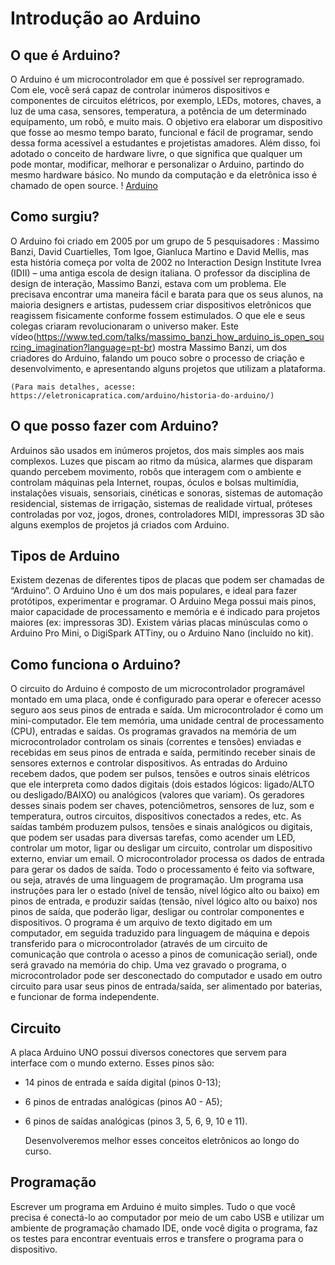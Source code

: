 # Introdução ao Arduino

## O que é Arduino?
O Arduino é um microcontrolador em que é possível ser reprogramado. Com ele, você será capaz de controlar inúmeros dispositivos e componentes de circuitos elétricos, por exemplo, LEDs, motores, chaves, a luz de uma casa, sensores, temperatura, a potência de um determinado equipamento, um robô, e muito mais.
O objetivo era elaborar um dispositivo que fosse ao mesmo tempo barato, funcional e fácil de programar, sendo dessa forma acessível a estudantes e projetistas amadores. Além disso, foi adotado o conceito de hardware livre, o que significa que qualquer um pode montar, modificar, melhorar e personalizar o Arduino, partindo do mesmo hardware básico. No mundo da computação e da eletrônica isso é chamado de open source.
! [Arduino](assets/readme/1.png)

## Como surgiu?
O Arduino foi criado em 2005 por um grupo de 5 pesquisadores : Massimo Banzi, David Cuartielles, Tom Igoe, Gianluca Martino e David Mellis, mas esta história começa por volta de 2002 no Interaction Design Institute Ivrea (IDII) – uma antiga escola de design italiana. O professor da disciplina de design de interação, Massimo Banzi, estava com um problema. Ele precisava encontrar uma maneira fácil e barata para que os seus alunos, na maioria designers e artistas, pudessem criar dispositivos eletrônicos que reagissem fisicamente conforme fossem estimulados. O que ele e seus colegas criaram revolucionaram o universo maker.
Este vídeo(https://www.ted.com/talks/massimo_banzi_how_arduino_is_open_sourcing_imagination?language=pt-br) mostra Massimo Banzi, um dos criadores do Arduino, falando um pouco sobre o processo de criação e desenvolvimento, e apresentando alguns projetos que utilizam a plataforma.

    (Para mais detalhes, acesse: https://eletronicapratica.com/arduino/historia-do-arduino/)

## O que posso fazer com Arduino?
Arduinos são usados em inúmeros projetos, dos mais simples aos mais complexos. Luzes que piscam ao ritmo da música, alarmes que disparam quando percebem movimento, robôs que interagem com o ambiente e controlam máquinas pela Internet, roupas, óculos e bolsas multimídia, instalações visuais, sensoriais, cinéticas e sonoras, sistemas de automação residencial, sistemas de irrigação, sistemas de realidade virtual, próteses controladas por voz, jogos, drones, controladores MIDI, impressoras 3D são alguns exemplos de projetos já criados com Arduino.

## Tipos de Arduino
Existem dezenas de diferentes tipos de placas que podem ser chamadas de “Arduino”. O Arduino Uno é um dos mais populares, e ideal para fazer protótipos, experimentar e programar. O Arduino Mega possui mais pinos, maior capacidade de processamento e memória e é indicado para projetos maiores (ex: impressoras 3D). Existem várias placas minúsculas como o Arduino Pro Mini, o DigiSpark ATTiny, ou o Arduino Nano (incluído no kit).

## Como funciona o Arduino?
O circuito do Arduino é composto de um microcontrolador programável montado em uma placa, onde é configurado para operar e oferecer acesso seguro aos seus pinos de entrada e saída. Um microcontrolador é como um mini-computador. Ele tem memória, uma unidade central de processamento (CPU), entradas e saídas. Os programas gravados na memória de um microcontrolador controlam os sinais (correntes e tensões) enviadas e recebidas em seus pinos de entrada e saída, permitindo receber sinais de sensores externos e controlar dispositivos.
As entradas do Arduino recebem dados, que podem ser pulsos, tensões e outros sinais elétricos que ele interpreta como dados digitais (dois estados lógicos: ligado/ALTO ou desligado/BAIXO) ou analógicos (valores que variam). Os geradores desses sinais podem ser chaves, potenciômetros, sensores de luz, som e temperatura, outros circuitos, dispositivos conectados a redes, etc. As saídas também produzem pulsos, tensões e sinais analógicos ou digitais, que podem ser usadas para diversas tarefas, como acender um LED, controlar um motor, ligar ou desligar um circuito, controlar um dispositivo externo, enviar um email.
O microcontrolador processa os dados de entrada para gerar os dados de saída. Todo o processamento é feito via software, ou seja, através de uma linguagem de programação.
Um programa usa instruções para ler o estado (nível de tensão, nível lógico alto ou baixo) em pinos de entrada, e produzir saídas (tensão, nível lógico alto ou baixo) nos pinos de saída, que poderão ligar, desligar ou controlar componentes e dispositivos. O programa é um arquivo de texto digitado em um computador, em seguida traduzido para linguagem de máquina e depois transferido para o microcontrolador (através de um circuito de comunicação que controla o acesso a pinos de comunicação serial), onde será gravado na memória do chip.
Uma vez gravado o programa, o microcontrolador pode ser desconectado do computador e usado em outro circuito para usar seus pinos de entrada/saída, ser alimentado por baterias, e funcionar de forma independente.

## Circuito
A placa Arduino UNO possui diversos conectores que servem para interface com o mundo externo. Esses pinos são:
* 14 pinos de entrada e saída digital (pinos 0-13);
* 6 pinos de entradas analógicas (pinos A0 - A5);
* 6 pinos de saídas analógicas (pinos 3, 5, 6, 9, 10 e 11).
    
    Desenvolveremos melhor esses conceitos eletrônicos ao longo do curso.

## Programação
Escrever um programa em Arduino é muito simples. Tudo o que você precisa é conectá-lo ao computador por meio de um cabo USB e utilizar um ambiente de programação chamado IDE, onde você digita o programa, faz os testes para encontrar eventuais erros e transfere o programa para o dispositivo.

